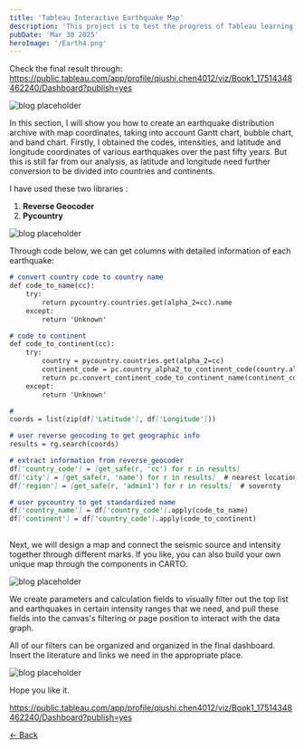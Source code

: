 ```yaml
---  
title: 'Tableau Interactive Earthquake Map'
description: 'This project is to test the progress of Tableau learning .'
pubDate: 'Mar 30 2025'
heroImage: '/Earth4.png'
---  
```


Check the final result through:
https://public.tableau.com/app/profile/qiushi.chen4012/viz/Book1_17514348462240/Dashboard?publish=yes

![blog placeholder](/Earth1.png)

In this section, I will show you how to create an earthquake distribution archive with map coordinates, taking into account Gantt chart, bubble chart, and band chart.
Firstly, I obtained the codes, intensities, and latitude and longitude coordinates of various earthquakes over the past fifty years. But this is still far from our analysis, as latitude and longitude need further conversion to be divided into countries and continents.



I have used these two libraries : 
1) **Reverse Geocoder** 
2) **Pycountry** 



![blog placeholder](/Earth2.png)

Through code below, we can get columns with detailed information of each earthquake:

```markdown
# convert country code to country name
def code_to_name(cc):
    try:
        return pycountry.countries.get(alpha_2=cc).name
    except:
        return 'Unknown'

# code to continent
def code_to_continent(cc):
    try:
        country = pycountry.countries.get(alpha_2=cc)
        continent_code = pc.country_alpha2_to_continent_code(country.alpha_2)
        return pc.convert_continent_code_to_continent_name(continent_code)
    except:
        return 'Unknown'

# 
coords = list(zip(df['Latitude'], df['Longitude']))

# user reverse geocoding to get geographic info
results = rg.search(coords)

# extract information from reverse_geocoder 
df['country_code'] = [get_safe(r, 'cc') for r in results]
df['city'] = [get_safe(r, 'name') for r in results]  # nearest location name
df['region'] = [get_safe(r, 'admin1') for r in results]  # sovernty

# user pycountry to get standardized name
df['country_name'] = df['country_code'].apply(code_to_name)
df['continent'] = df['country_code'].apply(code_to_continent)
 
```



Next, we will design a map and connect the seismic source and intensity together through different marks.
If you like, you can also build your own unique map through the components in CARTO.

![blog placeholder](/Earth3.png)

We create parameters and calculation fields to visually filter out the top list and earthquakes in certain intensity ranges that we need, and pull these fields into the canvas's filtering or page position to interact with the data graph.

All of our filters can be organized and organized in the final dashboard. Insert the literature and links we need in the appropriate place.



![blog placeholder](/Earthw4.png)

Hope you like it.

https://public.tableau.com/app/profile/qiushi.chen4012/viz/Book1_17514348462240/Dashboard?publish=yes



<a href="javascript:history.back()" class="back-button">← Back</a>
